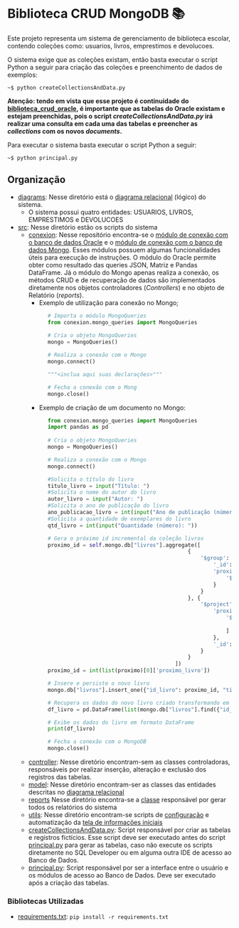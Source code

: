 # Biblioteca CRUD MongoDB 📚

Este projeto representa um sistema de gerenciamento de biblioteca escolar, contendo coleções como: usuarios, livros, emprestimos e devolucoes.

O sistema exige que as coleções existam, então basta executar o script Python a seguir para criação das coleções e preenchimento de dados de exemplos:
```shell
~$ python createCollectionsAndData.py
```
**Atenção: tendo em vista que esse projeto é continuidade do [biblioteca_crud_oracle](https://github.com/gustavopradobr/biblioteca_crud_oracle), é importante que as tabelas do Oracle existam e estejam preenchidas, pois o script _createCollectionsAndData.py_ irá realizar uma consulta em cada uma das tabelas e preencher as _collections_ com os novos _documents_.**

Para executar o sistema basta executar o script Python a seguir:
```shell
~$ python principal.py
```

## Organização
- [diagrams](diagrams): Nesse diretório está o [diagrama relacional](diagrams/BIBLIOTECA_DIAGRAMA_RELACIONAL.pdf) (lógico) do sistema.
    * O sistema possui quatro entidades: USUARIOS, LIVROS, EMPRESTIMOS e DEVOLUCOES
- [src](src): Nesse diretório estão os scripts do sistema
    * [conexion](src/conexion): Nesse repositório encontra-se o [módulo de conexão com o banco de dados Oracle](src/conexion/oracle_queries.py) e o [módulo de conexão com o banco de dados Mongo](src/conexion/mongo_queries.py). Esses módulos possuem algumas funcionalidades úteis para execução de instruções. O módulo do Oracle permite obter como resultado das queries JSON, Matriz e Pandas DataFrame. Já o módulo do Mongo apenas realiza a conexão, os métodos CRUD e de recuperação de dados são implementados diretamente nos objetos controladores (_Controllers_) e no objeto de Relatório (_reports_).
      - Exemplo de utilização para conexão no Mongo;
      ```python
            # Importa o módulo MongoQueries
            from conexion.mongo_queries import MongoQueries
            
            # Cria o objeto MongoQueries
            mongo = MongoQueries()

            # Realiza a conexão com o Mongo
            mongo.connect()

            """<inclua aqui suas declarações>"""

            # Fecha a conexão com o Mong
            mongo.close()
      ```
      - Exemplo de criação de um documento no Mongo:
      ```python
            from conexion.mongo_queries import MongoQueries
            import pandas as pd
            
            # Cria o objeto MongoQueries
            mongo = MongoQueries()

            # Realiza a conexão com o Mongo
            mongo.connect()

            #Solicita o título do livro
            titulo_livro = input("Título: ")
            #Solicita o nome do autor do livro
            autor_livro = input("Autor: ")
            #Solicita o ano de publicação do livro
            ano_publicacao_livro = int(input("Ano de publicação (número): "))
            #Solicita a quantidade de exemplares do livro
            qtd_livro = int(input("Quantidade (número): "))

            # Gera o próximo id incremental da coleção livros
            proximo_id = self.mongo.db["livros"].aggregate([
                                                        {
                                                            '$group': {
                                                                '_id': '$livros', 
                                                                'proximo_livro': {
                                                                    '$max': '$id_livro'
                                                                }
                                                            }
                                                        }, {
                                                            '$project': {
                                                                'proximo_livro': {
                                                                    '$sum': [
                                                                        '$proximo_livro', 1
                                                                    ]
                                                                }, 
                                                                '_id': 0
                                                            }
                                                        }
                                                    ])
            proximo_id = int(list(proximo)[0]['proximo_livro'])

            # Insere e persiste o novo livro
            mongo.db["livros"].insert_one({"id_livro": proximo_id, "titulo": titulo_livro, "autor": autor_livro, "ano_publicacao": ano_publicacao_livro "quantidade": qtd_livro})

            # Recupera os dados do novo livro criado transformando em um DataFrame
            df_livro = pd.DataFrame(list(mongo.db["livros"].find({"id_livro":int(proximo_id)}, {"id_livro": 1, "titulo": 1, "autor": 1, "ano_publicacao": 1, "quantidade": 1, "_id": 0})))

            # Exibe os dados do livro em formato DataFrame
            print(df_livro)

            # Fecha a conexão com o MongoDB
            mongo.close()
      ```
    * [controller](src/controller/): Nesse diretório encontram-sem as classes controladoras, responsáveis por realizar inserção, alteração e exclusão dos registros das tabelas.
    * [model](src/model/): Nesse diretório encontram-ser as classes das entidades descritas no [diagrama relacional](diagrams/BIBLIOTECA_DIAGRAMA_RELACIONAL.pdf)
    * [reports](src/reports/) Nesse diretório encontra-se a [classe](src/reports/relatorios.py) responsável por gerar todos os relatórios do sistema
    * [utils](src/utils/): Nesse diretório encontram-se scripts de [configuração](src/utils/config.py) e automatização da [tela de informações iniciais](src/utils/splash_screen.py)
    * [createCollectionsAndData.py](src/createCollectionsAndData.py): Script responsável por criar as tabelas e registros fictícios. Esse script deve ser executado antes do script [principal.py](src/principal.py) para gerar as tabelas, caso não execute os scripts diretamente no SQL Developer ou em alguma outra IDE de acesso ao Banco de Dados.
    * [principal.py](src/principal.py): Script responsável por ser a interface entre o usuário e os módulos de acesso ao Banco de Dados. Deve ser executado após a criação das tabelas.

### Bibliotecas Utilizadas
- [requirements.txt](src/requirements.txt): `pip install -r requirements.txt`